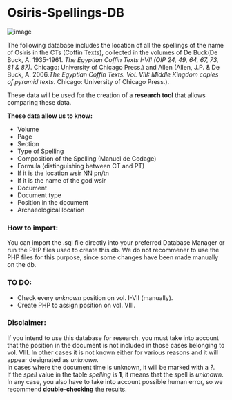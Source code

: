 # Osiris-Spellings-DB

![image](https://user-images.githubusercontent.com/104082439/210774912-9d7eee96-f8f9-4170-8058-1a836a7e15f4.png)

The following database includes the location of all the spellings of the name of Osiris in the CTs (Coffin Texts), collected in the volumes of De Buck(De Buck, A. 1935-1961. _The Egyptian Coffin Texts I-VII (OIP 24, 49, 64, 67, 73, 81 & 87)_. Chicago: University of Chicago Press.) and Allen (Allen, J.P. & De Buck, A. 2006._The Egyptian Coffin Texts. Vol. VIII: Middle Kingdom copies of pyramid texts_. Chicago: University of Chicago Press.). 

These data will be used for the creation of a __research tool__ that allows comparing these data.

__These data allow us to know:__
- Volume
- Page
- Section
- Type of Spelling
- Composition of the Spelling (Manuel de Codage)
- Formula (distinguishing between CT and PT)
- If it is the location wsir NN pn/tn
- If it is the name of the god wsir
- Document
- Document type
- Position in the document
- Archaeological location

### How to import:
You can import the .sql file directly into your preferred Database Manager or run the PHP files used to create this db.
We do not recommener to use the PHP files for this purpose, since some changes have been made manually on the db.

### TO DO:
- Check every _unknown_ position on vol. I-VII (manually).
- Create PHP to assign position on vol. VIII.

### Disclaimer:
If you intend to use this database for research, you must take into account that the position in the document is not included in those cases belonging to vol. VIII. In other cases it is not known either for various reasons and it will appear designated as _unknown_.\
In cases where the document time is unknown, it will be marked with a _?_.\
If the _spell_ value in the table _spelling_ is __1__, it means that the spell is _unknown_.\
In any case, you also have to take into account possible human error, so we recommend __double-checking__ the results.
